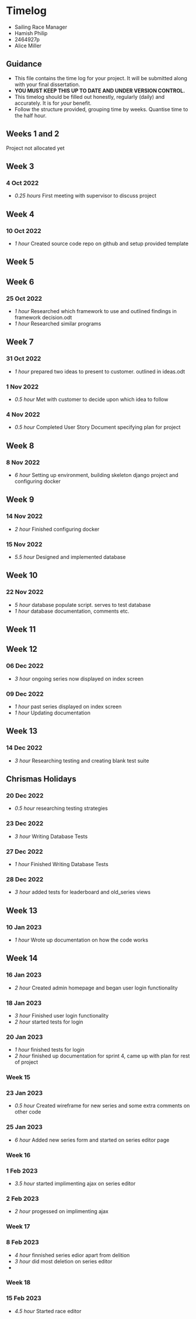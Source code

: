 # Timelog

* Sailing Race Manager
* Hamish Philip
* 2464927p
* Alice Miller

## Guidance

* This file contains the time log for your project. It will be submitted along with your final dissertation.
* **YOU MUST KEEP THIS UP TO DATE AND UNDER VERSION CONTROL.**
* This timelog should be filled out honestly, regularly (daily) and accurately. It is for *your* benefit.
* Follow the structure provided, grouping time by weeks.  Quantise time to the half hour.

## Weeks 1 and 2
Project not allocated yet

## Week 3

### 4 Oct 2022
* *0.25 hours* First meeting with supervisor to discuss project

## Week 4

### 10 Oct 2022

* *1 hour* Created source code repo on github and setup provided template

## Week 5

## Week 6

### 25 Oct 2022
* *1 hour* Researched which framework to use and outlined findings in framework decision.odt
* *1 hour* Researched similar programs

## Week 7

### 31 Oct 2022
* *1 hour* prepared two ideas to present to customer. outlined in ideas.odt
### 1 Nov 2022
* *0.5 hour* Met with customer to decide upon which idea to follow
### 4 Nov 2022
* *0.5 hour* Completed User Story Document specifying plan for project

## Week 8

### 8 Nov 2022
* *6 hour* Setting up environment, building skeleton django project and configuring docker

## Week 9

### 14 Nov 2022
* *2 hour* Finished configuring docker
### 15 Nov 2022
* *5.5 hour* Designed and implemented database

## Week 10

### 22 Nov 2022
* *5 hour* database populate script. serves to test database
* *1 hour* database documentation, comments etc.

## Week 11

## Week 12

### 06 Dec 2022
* *3 hour* ongoing series now displayed on index screen
### 09 Dec 2022
* *1 hour* past series displayed on index screen
* *1 hour* Updating documentation

## Week 13

### 14 Dec 2022
* *3 hour* Researching testing and creating blank test suite

## Chrismas Holidays

### 20 Dec 2022
* *0.5 hour* researching testing strategies

### 23 Dec 2022
* *3 hour* Writing Database Tests

### 27 Dec 2022
* *1 hour* Finished Writing Database Tests

### 28 Dec 2022
* *3 hour* added tests for leaderboard and old_series views

## Week 13

### 10 Jan 2023
* *1 hour* Wrote up documentation on how the code works

## Week 14

### 16 Jan 2023
* *2 hour* Created admin homepage and began user login functionality

### 18 Jan 2023
* *3 hour* Finished user login functionality
* *2 hour* started tests for login

### 20 Jan 2023
* *1 hour* finished tests for login
* *2 hour* finished up documentation for sprint 4, came up with plan for rest of project

### Week 15
### 23 Jan 2023
* *0.5 hour* Created wireframe for new series and some extra comments on other code

### 25 Jan 2023
* *6 hour* Added new series form and started on series editor page

### Week 16
### 1 Feb 2023
* *3.5 hour* started implimenting ajax on series editor

### 2 Feb 2023
* *2 hour* progessed on implimenting ajax

### Week 17

### 8 Feb 2023
* *4 hour* finnished series edior apart from delition
* *3 hour* did most deletion on series editor
* 
### Week 18

### 15 Feb 2023
* *4.5 hour* Started race editor